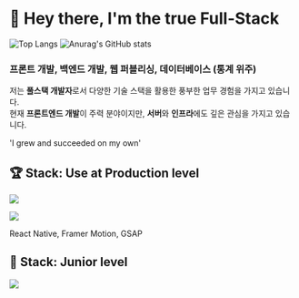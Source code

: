 # 👋 Hey there, I'm the true Full-Stack

![Top Langs](https://github-readme-stats.vercel.app/api/top-langs/?username=HappyMarmot123&layout=compact&theme=dracula)
![Anurag's GitHub stats](https://github-readme-stats.vercel.app/api?username=HappyMarmot123&show_icons=true&include_all_commits=true&theme=dracula)

### 프론트 개발, 백엔드 개발, 웹 퍼블리싱, 데이터베이스 (통계 위주) 

저는 **풀스택 개발자**로서 다양한 기술 스택을 활용한 풍부한 업무 경험을 가지고 있습니다.    
현재 **프론트엔드 개발**이 주력 분야이지만, **서버**와 **인프라**에도 깊은 관심을 가지고 있습니다.    

'I grew and succeeded on my own'

## 🏆 Stack: Use at Production level

<p align="left">
  <a href="https://skillicons.dev">
    <img src="https://skillicons.dev/icons?i=nextjs,react,vue,tailwind,sass,redux,ts,jquery" />
  </a>
</p>
<p align="left">
  <a href="https://skillicons.dev">
    <img src="https://skillicons.dev/icons?i=mongodb,mysql,supabase,prisma,nodejs,java" />
  </a>
</p>

React Native, Framer Motion, GSAP   
    
## 🌱 Stack: Junior level

<p align="left">
  <a href="https://skillicons.dev/icons?i=css">
    <img src="https://skillicons.dev/icons?i=flutter,dart,aws,docker,figma,firebase,php" />
  </a>
</p>






